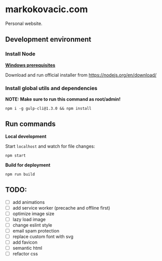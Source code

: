
# markokovacic.com

Personal website.

## Development environment

### Install Node

[**Windows prerequisites**](https://github.com/Microsoft/nodejs-guidelines/blob/master/windows-environment.md#prerequisites)

Download and run official installer from <https://nodejs.org/en/download/>  

### Install global utils and dependencies

**NOTE: Make sure to run this command as root/admin!**

    npm i -g gulp-cli@1.3.0 && npm install

## Run commands

**Local development**

Start `localhost` and watch for file changes:

    npm start

**Build for deployment**

    npm run build

## TODO:

- [ ] add animations
- [ ] add service worker (precache and offline first)
- [ ] optimize image size
- [ ] lazy load image
- [ ] change eslint style
- [ ] email spam protection
- [ ] replace custom font with svg
- [ ] add favicon
- [ ] semantic html
- [ ] refactor css
